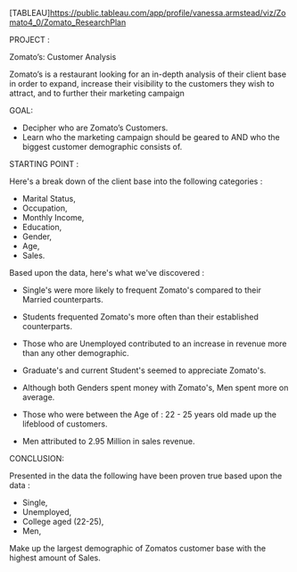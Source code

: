 [TABLEAU]https://public.tableau.com/app/profile/vanessa.armstead/viz/Zomato4_0/Zomato_ResearchPlan

PROJECT : 

Zomato’s: Customer Analysis 

Zomato’s is a restaurant looking for an in-depth analysis of their client base in order to expand, increase their visibility to the customers they wish to attract, and to further their marketing campaign

GOAL: 
- Decipher who are Zomato’s Customers.
- Learn who the marketing campaign should be geared to AND who the biggest customer demographic consists of.


STARTING POINT :

Here's a break down of the client base into the following categories : 

- Marital Status, 
- Occupation, 
- Monthly Income, 
- Education, 
- Gender, 
- Age,
- Sales.

Based upon the data, here's what we've discovered :

- Single's were more likely to frequent Zomato's compared to their Married counterparts.
  
- Students frequented Zomato's more often than their established counterparts.
  
- Those who are Unemployed contributed to an increase in revenue more than any other demographic.
  
- Graduate's and current Student's seemed to appreciate Zomato's.
  
- Although both Genders spent money with Zomato's, Men spent more on average.
  
- Those who were between the Age of : 22 - 25 years old made up the lifeblood of customers.
  
- Men attributed to 2.95 Million in sales revenue.


CONCLUSION: 

Presented in the data the following have been proven true based upon the data :

- Single,
- Unemployed, 
- College aged (22-25),
- Men,

Make up the largest demographic of Zomatos customer base with the highest amount of Sales.
